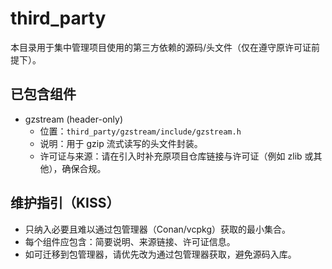 # third_party

本目录用于集中管理项目使用的第三方依赖的源码/头文件（仅在遵守原许可证前提下）。

## 已包含组件

- gzstream (header-only)
  - 位置：`third_party/gzstream/include/gzstream.h`
  - 说明：用于 gzip 流式读写的头文件封装。
  - 许可证与来源：请在引入时补充原项目仓库链接与许可证（例如 zlib 或其他），确保合规。

## 维护指引（KISS）

- 只纳入必要且难以通过包管理器（Conan/vcpkg）获取的最小集合。
- 每个组件应包含：简要说明、来源链接、许可证信息。
- 如可迁移到包管理器，请优先改为通过包管理器获取，避免源码入库。
